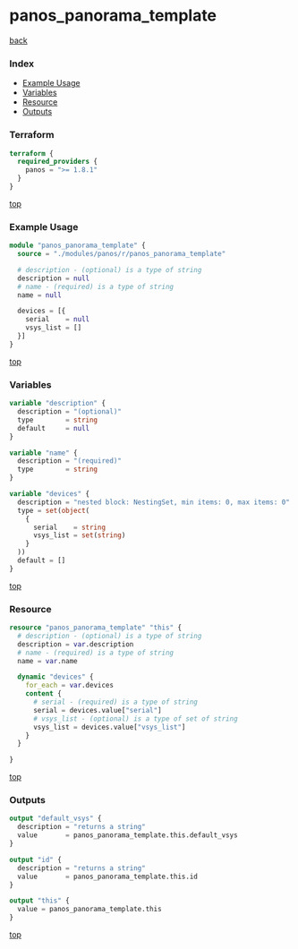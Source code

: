 # panos_panorama_template

[back](../panos.md)

### Index

- [Example Usage](#example-usage)
- [Variables](#variables)
- [Resource](#resource)
- [Outputs](#outputs)

### Terraform

```terraform
terraform {
  required_providers {
    panos = ">= 1.8.1"
  }
}
```

[top](#index)

### Example Usage

```terraform
module "panos_panorama_template" {
  source = "./modules/panos/r/panos_panorama_template"

  # description - (optional) is a type of string
  description = null
  # name - (required) is a type of string
  name = null

  devices = [{
    serial    = null
    vsys_list = []
  }]
}
```

[top](#index)

### Variables

```terraform
variable "description" {
  description = "(optional)"
  type        = string
  default     = null
}

variable "name" {
  description = "(required)"
  type        = string
}

variable "devices" {
  description = "nested block: NestingSet, min items: 0, max items: 0"
  type = set(object(
    {
      serial    = string
      vsys_list = set(string)
    }
  ))
  default = []
}
```

[top](#index)

### Resource

```terraform
resource "panos_panorama_template" "this" {
  # description - (optional) is a type of string
  description = var.description
  # name - (required) is a type of string
  name = var.name

  dynamic "devices" {
    for_each = var.devices
    content {
      # serial - (required) is a type of string
      serial = devices.value["serial"]
      # vsys_list - (optional) is a type of set of string
      vsys_list = devices.value["vsys_list"]
    }
  }

}
```

[top](#index)

### Outputs

```terraform
output "default_vsys" {
  description = "returns a string"
  value       = panos_panorama_template.this.default_vsys
}

output "id" {
  description = "returns a string"
  value       = panos_panorama_template.this.id
}

output "this" {
  value = panos_panorama_template.this
}
```

[top](#index)